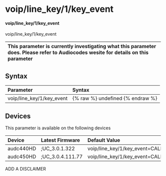 ﻿---
description: voip/line_key/1/key_event
search: false
---

# voip/line_key/1/key_event

#### voip/line_key/1/key_event

voip/line_key/1/key_event


| This parameter is currently investigating what this parameter does. Please refer to Audiocodes wesite for details on this parameter | 
| :--- |

## Syntax
| Parameter | Syntax |
| :--- | :--- |
|voip/line_key/1/key_event | {% raw %} undefined {% endraw %}|

## Devices
This parameter is available on the following devices

| Device | Latest Firmware | Default Value |
|:---|:---|:---|
| audc440HD | ;UC_3.0.1.322 | voip/line_key/1/key_event=CALENDAR 
| audc450HD | ;UC_3.0.4.111.77 | voip/line_key/1/key_event=CALENDAR 

ADD A DISCLAIMER
